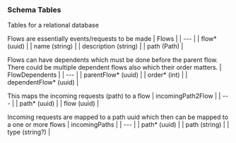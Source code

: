### Schema Tables
Tables for a relational database

Flows are essentially events/requests to be made
| Flows | 
| --- |
| flow* (uuid) |
| name (string) |
| description (string) |
| path (Path) |

Flows can have dependents which must be done before the parent flow. There could be multiple dependent flows also which their order matters.
| FlowDependents |
| --- |
| parentFlow* (uuid) |
| order* (int) |
| dependentFlow* (uuid) |

This maps the incoming requests (path) to a flow
| incomingPath2Flow |
| --- |
| path* (uuid) |
| flow (uuid) |

Incoming requests are mapped to a path uuid which then can be mapped to a one or more flows
| incomingPaths |
| --- |
| path* (uuid) |
| path (string) |
| type (string?) |


